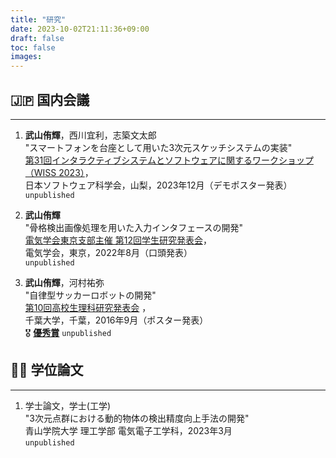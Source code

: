 ```yaml
---
title: "研究"
date: 2023-10-02T21:11:36+09:00
draft: false
toc: false
images:
---
```


## 🇯🇵 国内会議
---

1. **武山侑輝**，西川宜利，志築文太郎  
"スマートフォンを台座として用いた3次元スケッチシステムの実装"   
[第31回インタラクティブシステムとソフトウェアに関するワークショップ（WISS 2023）](https://www.wiss.org/WISS2023/)，  
日本ソフトウェア科学会，山梨，2023年12月（デモポスター発表）  
`unpublished`  


1. **武山侑輝**  
"骨格検出画像処理を用いた入力インタフェースの開発"  
[電気学会東京支部主催 第12回学生研究発表会](https://www.iee.jp/tokyo/20220826student/)，  
電気学会，東京，2022年8月（口頭発表）  
`unpublished`  

1. **武山侑輝**，河村祐弥  
"自律型サッカーロボットの開発"  
[第10回高校生理科研究発表会](https://www.cfs.chiba-u.jp/koudai-renkei/event/history/2016/houkoku28.html) ，  
千葉大学，千葉，2016年9月（ポスター発表）  
🎖 **[優秀賞](https://www.cfs.chiba-u.jp/koudai-renkei/event/history/2016/10jusyou.pdf)** `unpublished`

## 👨‍🎓 学位論文
---

1. 学士論文，学士(工学)  
"3次元点群における動的物体の検出精度向上手法の開発"  
青山学院大学 理工学部 電気電子工学科，2023年3月  
`unpublished`  


<br>
<br>
<br>
<br>
<br>
<br>
